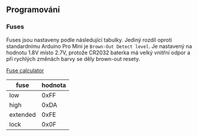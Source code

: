 ## Programování 

### Fuses

Fuses jsou nastaveny podle následující tabulky. Jediný rozdíl oproti standardnímu Arduino Pro Mini je `Brown-Out Detect level`.
Je nastavený na hodnotu 1.8V místo 2.7V, protože CR2032 baterka má velký vnitřní odpor a při rychlých změnách barvy se děly brown-out resety. 

[Fuse calculator](http://eleccelerator.com/fusecalc/fusecalc.php?chip=atmega328p&LOW=FF&HIGH=DA&EXTENDED=FE&LOCKBIT=0F)

| fuse | hodnota |
| --- | --- |
| low | 0xFF |
| high | 0xDA |
| extended | 0xFE |
| lock | 0x0F |
